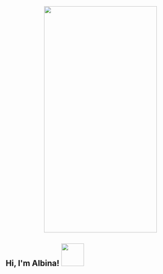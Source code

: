 <div align="center">
  <img src="https://media.giphy.com/media/dWesBcTLavkZuG35MI/giphy.gif](https://media.giphy.com/media/Q9aBxHn9fTqKs/giphy.gif" width="300" height="600"/>
</div>
<h2> Hi, I'm Albina! <img src="https://media.giphy.com/media/v1.Y2lkPTc5MGI3NjExNm1vZ2pqbzdjZTF2NWVxZGI5cHpraDM3YmllNnQ5Z2R0MXNhbG9pNCZlcD12MV9pbnRlcm5hbF9naWZfYnlfaWQmY3Q9cw/bg283WKwSbH3i/giphy.gif" width="60"></h2>
